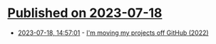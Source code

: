 # [Published on 2023-07-18](index.md)

* [2023-07-18, 14:57:01](https://lobste.rs/s/gs5wp3/i_m_moving_my_projects_off_github_2022) - [I'm moving my projects off GitHub (2022)](https://ntietz.com/blog/moving-off-github/)
